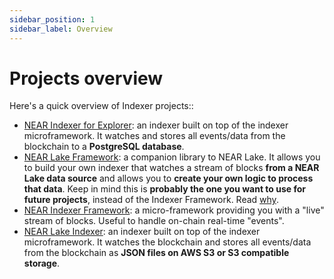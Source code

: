 ```yaml
---
sidebar_position: 1
sidebar_label: Overview
---
```


# Projects overview

Here's a quick overview of Indexer projects::

- [NEAR Indexer for Explorer](https://docs.near.org/tools/indexer-for-explorer): an indexer built on top of the indexer microframework. It watches and stores all events/data from the blockchain to a **PostgreSQL database**.
- [NEAR Lake Framework](https://docs.near.org/concepts/advanced/near-lake-framework): a companion library to NEAR Lake. It allows you to build your own indexer that watches a stream of blocks **from a NEAR Lake data source** and allows you to **create your own logic to process that data**. Keep in mind this is **probably the one you want to use for future projects**, instead of the Indexer Framework. Read [why](https://docs.near.org/concepts/advanced/near-indexer-framework#why-is-it-better-than-near-indexer-framework).
- [NEAR Indexer Framework](https://docs.near.org/concepts/advanced/near-indexer-framework): a micro-framework providing you with a "live" stream of blocks. Useful to handle on-chain real-time "events".
- [NEAR Lake Indexer](https://docs.near.org/concepts/advanced/near-lake-framework): an indexer built on top of the indexer microframework. It watches the blockchain and stores all events/data from the blockchain as **JSON files on AWS S3 or S3 compatible storage**.
